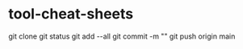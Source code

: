 # tool-cheat-sheets
git clone <repo-link>
git status
git add --all
git commit -m "<mesaage>"
git push origin main